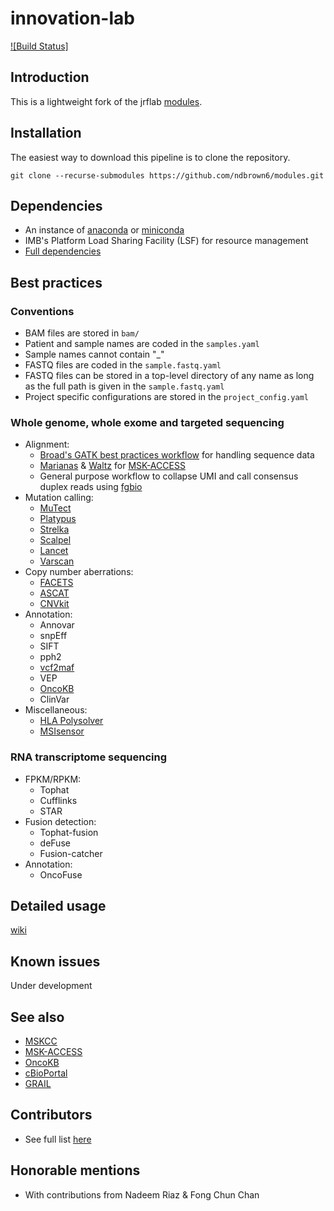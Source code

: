 # innovation-lab
[![Build Status]](https://travis-ci.com/ndbrown6/innovation-lab/)

## Introduction
This is a lightweight fork of the jrflab [modules](https://github.com/jrflab/modules).

## Installation
The easiest way to download this pipeline is to clone the repository.

```
git clone --recurse-submodules https://github.com/ndbrown6/modules.git
```

## Dependencies
- An instance of [anaconda](https://www.anaconda.com) or [miniconda](https://conda.io/en/latest/miniconda.html)
- IMB's Platform Load Sharing Facility (LSF) for resource management
- [Full dependencies](https://github.com/ndbrown6/modules/tree/master/conda)

## Best practices
	
### Conventions
- BAM files are stored in `bam/`
- Patient and sample names are coded in the `samples.yaml`
- Sample names cannot contain "_"
- FASTQ files are coded in the `sample.fastq.yaml`
- FASTQ files can be stored in a top-level directory of any name as long as the full path is given in the `sample.fastq.yaml`
- Project specific configurations are stored in the `project_config.yaml`

### Whole genome, whole exome and targeted sequencing
- Alignment:
	* [Broad's GATK best practices workflow](https://software.broadinstitute.org/gatk/best-practices/) for handling sequence data
	* [Marianas](https://github.com/juberpatel/Marianas) & [Waltz](https://github.com/juberpatel/Waltz) for [MSK-ACCESS](https://github.com/ndbrown6/modules/wiki/4.-MSK%E2%80%90ACCESS)
	* General purpose workflow to collapse UMI and call consensus duplex reads using [fgbio](https://github.com/fulcrumgenomics/fgbio)
- Mutation calling:
	* [MuTect](https://www.nature.com/articles/nbt.2514)
	* [Platypus](https://www.nature.com/articles/ng.3036)
	* [Strelka](https://academic.oup.com/bioinformatics/article/28/14/1811/218573)
	* [Scalpel](https://doi.org/10.1038/nprot.2016.150)
	* [Lancet](https://www.nature.com/articles/s42003-018-0023-9)
	* [Varscan](https://academic.oup.com/bioinformatics/article/25/17/2283/210190)
- Copy number aberrations:
	* [FACETS](https://academic.oup.com/nar/article/44/16/e131/2460163)
	* [ASCAT](https://www.pnas.org/content/107/39/16910)
	* [CNVkit](https://journals.plos.org/ploscompbiol/article?id=10.1371/journal.pcbi.1004873)
- Annotation:
	* Annovar
	* snpEff
	* SIFT
	* pph2
	* [vcf2maf](https://github.com/mskcc/vcf2maf)
	* VEP
	* [OncoKB](https://github.com/oncokb/oncokb-annotator)
	* ClinVar
- Miscellaneous:
	* [HLA Polysolver](https://www.nature.com/articles/nbt.3344)
	* [MSIsensor](https://academic.oup.com/bioinformatics/article/30/7/1015/236553)

### RNA transcriptome sequencing
- FPKM/RPKM:
	* Tophat
	* Cufflinks
	* STAR
- Fusion detection:
	* Tophat-fusion
	* deFuse
	* Fusion-catcher
- Annotation:
	* OncoFuse

## Detailed usage
[wiki](https://github.com/ndbrown6/modules/wiki)

## Known issues
Under development

## See also
- [MSKCC](https://github.com/mskcc)
- [MSK-ACCESS](https://github.com/msk-access)
- [OncoKB](https://github.com/oncokb)
- [cBioPortal](https://github.com/cBioPortal)
- [GRAIL](https://github.com/grailbio)

## Contributors
 - See full list [here](https://github.com/ndbrown6/modules/graphs/contributors)
 
## Honorable mentions
- With contributions from Nadeem Riaz & Fong Chun Chan

